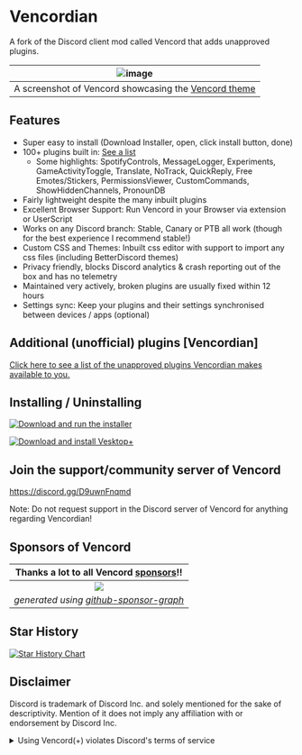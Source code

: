 # Vencordian

A fork of the Discord client mod called Vencord that adds unapproved plugins.

| ![image](https://github.com/Vendicated/Vencord/assets/45497981/706722b1-32de-4d99-bee9-93993b504334) |
| :--------------------------------------------------------------------------------------------------: |
|   A screenshot of Vencord showcasing the [Vencord theme](https://github.com/synqat/vencord-theme)    |

## Features

-   Super easy to install (Download Installer, open, click install button, done)
-   100+ plugins built in: [See a list](https://vencord.dev/plugins)
    -   Some highlights: SpotifyControls, MessageLogger, Experiments, GameActivityToggle, Translate, NoTrack, QuickReply, Free Emotes/Stickers, PermissionsViewer, CustomCommands, ShowHiddenChannels, PronounDB
-   Fairly lightweight despite the many inbuilt plugins
-   Excellent Browser Support: Run Vencord in your Browser via extension or UserScript
-   Works on any Discord branch: Stable, Canary or PTB all work (though for the best experience I recommend stable!)
-   Custom CSS and Themes: Inbuilt css editor with support to import any css files (including BetterDiscord themes)
-   Privacy friendly, blocks Discord analytics & crash reporting out of the box and has no telemetry
-   Maintained very actively, broken plugins are usually fixed within 12 hours
-   Settings sync: Keep your plugins and their settings synchronised between devices / apps (optional)


## Additional (unofficial) plugins [Vencordian]

[Click here to see a list of the unapproved plugins Vencordian makes available to you.](https://github.com/Vencordian/Vencordian/tree/main/src/plusplugins)


## Installing / Uninstalling

[![Download and run the installer](https://img.shields.io/github/v/release/Vencordian/VencordianInstaller?label=Download%20Vencord%2B%20Installer&style=for-the-badge)](https://github.com/Vencordian/VencordianInstaller#vencord-installer)

[![Download and install Vesktop+](https://img.shields.io/github/v/release/Vencordian/VesktopPlus?label=Download%20Vesktop%2B&style=for-the-badge)](https://github.com/Vencordian/VesktopPlus#installing-vesktop)

## Join the support/community server of Vencord

https://discord.gg/D9uwnFnqmd

Note: Do not request support in the Discord server of Vencord for anything regarding Vencordian!

## Sponsors of Vencord

|     **Thanks a lot to all Vencord [sponsors](https://github.com/sponsors/Vendicated)!!**     |
| :------------------------------------------------------------------------------------------: |
|   [![](https://meow.vendicated.dev/sponsors.png)](https://github.com/sponsors/Vendicated)    |
| *generated using [github-sponsor-graph](https://github.com/Vendicated/github-sponsor-graph)* |


## Star History

<a href="https://star-history.com/#Vencordian/Vencordian&Timeline">
  <picture>
    <source media="(prefers-color-scheme: dark)" srcset="https://api.star-history.com/svg?repos=Vencordian/Vencordian&type=Timeline&theme=dark" />
    <source media="(prefers-color-scheme: light)" srcset="https://api.star-history.com/svg?repos=Vencordian/Vencordian&type=Timeline" />
    <img alt="Star History Chart" src="https://api.star-history.com/svg?repos=Vencordian/Vencordian&type=Timeline" />
  </picture>
</a>

## Disclaimer

Discord is trademark of Discord Inc. and solely mentioned for the sake of descriptivity.
Mention of it does not imply any affiliation with or endorsement by Discord Inc.

<details>
<summary>Using Vencord(+) violates Discord's terms of service</summary>

Client modifications are against Discord’s Terms of Service.

However, Discord is pretty indifferent about them and there are no known cases of users getting banned for using client mods! So you should generally be fine as long as you don’t use any plugins that implement abusive behaviour. You should know what a plugin does and configure it properly before using it.

Regardless, if your account is very important to you and it getting disabled would be a disaster for you, you should probably not use any client mods (not exclusive to Vencordian or Vencord), just to be safe.

Additionally, make sure not to send screenshots and messages that expose that you are using a client mod.

</details>
